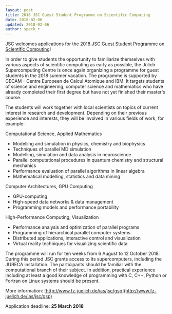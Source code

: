 ```yaml
---
layout: post
title: 2018 JSC Guest Student Programme on Scientific Computing
date: 2018-02-06
updated: 2018-02-06
author: speck_r
---
```


JSC welcomes applications for the [2018 JSC Guest Student Programme on Scientific Computing](http://www.fz-juelich.de/ias/jsc/gsp)!

<!--more-->

In order to give students the opportunity to familiarize themselves
with various aspects of scientific computing as early as possible,
the Jülich Supercomputing Centre is once again organizing a
programme for guest students in the 2018 summer vacation. The
programme is supported by CECAM - Centre Europeen de Calcul Atomique 
and IBM. It targets students of science and engineering, computer science and
mathematics who have already completed their first degree but have
not yet finished their master's course.

The students will work together with local scientists on topics of
current interest in research and development. Depending on their
previous experience and interests, they will be involved in various
fields of work, for example:

Computational Science, Applied Mathematics

* Modelling and simulation in physics, chemistry and biophysics
* Techniques of parallel MD simulation
* Modelling, simulation and data analysis in neuroscience
* Parallel computational procedures in quantum chemistry and structural mechanics
* Performance evaluation of parallel algorithms in linear algebra
* Mathematical modelling, statistics and data mining

Computer Architectures, GPU Computing

* GPU-computing
* High-speed data networks & data management
* Programming models and performance portability

High-Performance Computing, Visualization

* Performance analysis and optimization of parallel programs
* Programming of hierarchical parallel computer systems
* Distributed applications, interactive control and visualization
* Virtual reality techniques for visualizing scientific data

The programme will run for ten weeks from 6 August to 12 October 2018.
During this period JSC grants access to its supercomputers, including
the JURECA installation. The participants should be
familiar with the computational branch of their subject. In addition,
practical experience including at least a good knowledge of programming
with C, C++, Python or Fortran on Linux systems should be present.

More information: [http://www.fz-juelich.de/ias/jsc/gsp](http://www.fz-juelich.de/ias/jsc/gsp)

Application deadline: **25 March 2018**
